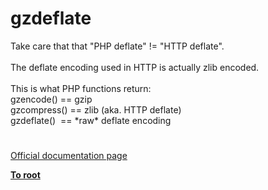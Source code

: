 # gzdeflate




<div class="phpcode"><span class="html">
Take care that that &quot;PHP deflate&quot; != &quot;HTTP deflate&quot;.<br><br>The deflate encoding used in HTTP is actually zlib encoded.<br><br>This is what PHP functions return:<br>gzencode() == gzip<br>gzcompress() == zlib (aka. HTTP deflate)<br>gzdeflate()&#xA0; == *raw* deflate encoding</span>
</div>
  

#

[Official documentation page](https://www.php.net/manual/en/function.gzdeflate.php)

**[To root](/README.md)**